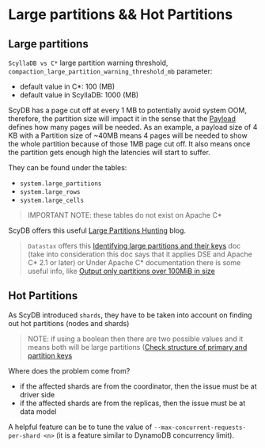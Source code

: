 # Large partitions && Hot Partitions

## Large partitions

`ScyllaDB vs C*` large partition warning threshold, `compaction_large_partition_warning_threshold_mb` parameter:
- default value in C*: 100 (MB)
- default value in ScyllaDB: 1000 (MB)

ScyDB has a page cut off at every 1 MB to potentially avoid system OOM, therefore, the partition size will impact it in the sense that the [Payload](https://en.wikipedia.org/wiki/Payload_(computing)) defines how many pages will be needed. As an example, a payload size of 4 KB with a Partition size of ~40MB means 4 pages will be needed to show the whole partition because of those 1MB page cut off. It also means once the partition gets enough high the latencies will start to suffer.

They can be found under the tables:
- `system.large_partitions`
- `system.large_rows`
- `system.large_cells`

> IMPORTANT NOTE: these tables do not exist on Apache C*

ScyDB offers this useful [Large Partitions Hunting](https://opensource.docs.scylladb.com/stable/troubleshooting/debugging-large-partition.html) blog.
> `Datastax` offers this [Identifying large partitions and their keys](https://support.datastax.com/s/article/Identifying-large-partitions-and-their-keys) doc (take into consideration this doc says that it applies DSE and Apache C* 2.1 or later) or Under Apache C* documentation there is some useful info, like [Output only partitions over 100MiB in size](https://cassandra.apache.org/doc/5.0/cassandra/managing/tools/sstable/sstablepartitions.html#output-only-partitions-over-100mib-in-size)

## Hot Partitions

As ScyDB introduced `shards`, they have to be taken into account on finding out hot partitions (nodes and shards)

> NOTE: if using a boolean then there are two possible values and it means both will be large partitions ([Check structure of primary and partition keys](https://docs.datastax.com/en/planning/oss/data-model.html#check-structure-of-primary-and-partition-keys)

Where does the problem come from?
- if the affected shards are from the coordinator, then the issue must be at driver side
- if the affected shards are from the replicas, then the issue must be at data model

A helpful feature can be to tune the value of `--max-concurrent-requests-per-shard <n>` (it is a feature similar to DynamoDB concurrency limit).

